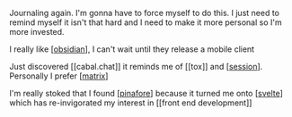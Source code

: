 Journaling again. I'm gonna have to force myself to do this. I just need to remind myself it isn't that hard and I need to make it more personal so I'm more invested.

I really like [[obsidian]], I can't wait until they release a mobile client

Just discovered [[cabal.chat]] it reminds me of [[tox]] and [[session]]. Personally I prefer [[matrix]]

I'm really stoked that I found [[pinafore]] because it turned me onto [[svelte]] which has re-invigorated my interest in [[front end development]]


[//begin]: # "Autogenerated link references for markdown compatibility"
[obsidian]: obsidian.md "obsidian"
[session]: session.md "session"
[matrix]: matrix.md "matrix"
[pinafore]: pinafore.md "pinafore"
[svelte]: svelte.md "svelte"
[//end]: # "Autogenerated link references"